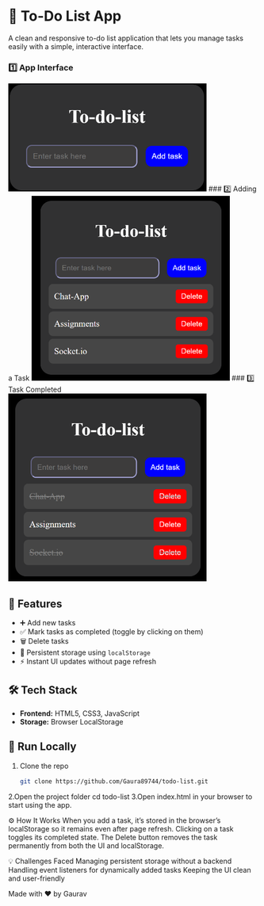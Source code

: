 # 📝 To-Do List App

A clean and responsive to-do list application that lets you manage tasks easily with a simple, interactive interface.
### 1️⃣ App Interface
<img src="./screenshot/Screenshot 2025-08-11 003248.png" alt="Screenshot" width="400">
### 2️⃣ Adding a Task
<img src="./screenshot/Screenshot 2025-08-12 222121.png" alt="Screenshot" width="400">
### 3️⃣ Task Completed
<img src="./screenshot/Screenshot 2025-08-12 222145.png" alt="Screenshot" width="400">

## 🔧 Features

- ➕ Add new tasks
- ✅ Mark tasks as completed (toggle by clicking on them)
- 🗑️ Delete tasks
- 💾 Persistent storage using `localStorage`
- ⚡ Instant UI updates without page refresh

## 🛠️ Tech Stack

- **Frontend:** HTML5, CSS3, JavaScript 
- **Storage:** Browser LocalStorage

## 🚀 Run Locally

1. Clone the repo  
   ```bash
   git clone https://github.com/Gaura89744/todo-list.git
2.Open the project folder
   cd todo-list
3.Open index.html in your browser to start using the app.

⚙️ How It Works
When you add a task, it’s stored in the browser’s localStorage so it remains even after page refresh.
Clicking on a task toggles its completed state.
The Delete button removes the task permanently from both the UI and localStorage.

💡 Challenges Faced
Managing persistent storage without a backend
Handling event listeners for dynamically added tasks
Keeping the UI clean and user-friendly

Made with ❤️ by Gaurav

